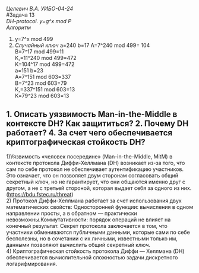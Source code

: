 *Целевич В.А. УИБО-04-24*  
#Задача 13  
*DH-protocol. y=g^x mod P*  
*Алгоритм*  
1) y=7^x mod 499
2) *Случайный ключ*
   a=240  b=17
   A=7^240 mod 499= 104   
   B=7^17 mod 499=11  
   K,=11^240 mod 499=472    
   K=104^17 mod 499=472  
     a=151  b=23  
   A=7^151 mod 603=337     
   B=7^23 mod 603=79   
   K,=337^151 mod 603=13   
   K=79^23 mod 603=13  
## 1. Описать уязвимость Man-in-the-Middle в контексте DH? Как защититься? 2. Почему DH работает? 4. За счет чего обеспечивается криптографическая стойкость DH? 
1)Уязвимость «человек посередине» (Man-in-the-Middle, MitM) в контексте протокола Диффи-Хеллмана (DH) возникает из-за того, что сам по себе протокол не обеспечивает аутентификацию участников. Это означает, что он позволяет двум сторонам согласовать общий секретный ключ, но не гарантирует, что они общаются именно друг с другом, а не с третьей стороной, которая выдает себя за одного из них. (https://bdu.fstec.ru/threat)  
2) Протокол Диффи-Хеллмана работает за счет использования двух математических свойств: Односторонней функции: вычисления в одном направлении просты, а в обратном — практически невозможны.Коммутативности: порядок операций не влияет на конечный результат. Секрет протокола заключается в том, что участники обмениваются публичными данными, которые сами по себе бесполезны, но в сочетании с их личными, известными только им, данными позволяют вычислить общий секретный ключ.  
4) Криптографическая стойкость протокола Диффи — Хеллмана (DH) обеспечивается вычислительной сложностью задачи дискретного логарифмирования.   


   
